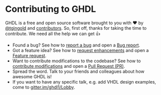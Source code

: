 # Contributing to GHDL

GHDL is a free and open source software brought to you with :heart: by [@tgingold](https://github.com/tgingold) and [contributors](https://github.com/ghdl/ghdl/graphs/contributors). So, first off, thanks for taking the time to contribute. We need all the help we can get :thumbsup:

- Found a bug? See how to [report a bug](http://ghdl.readthedocs.io/en/latest/contribute.html#reporting-bugs) and open a [Bug report](https://github.com/ghdl/ghdl/issues/new?template=bug_report.md).
- Got a feature idea? See how to [request enhancements](http://ghdl.readthedocs.io/en/latest/contribute.html#requesting-enhancements) and open a [Feature request](https://github.com/ghdl/ghdl/issues/new?template=feature_request.md).
- Want to contribute modifications to the codebase? See how to [contribute modifications](http://ghdl.readthedocs.io/en/latest/contribute.html#fork-modify-and-pull-request) and open a [Pull Request (PR)](https://github.com/ghdl/ghdl/compare/).
- Spread the word. Talk to your friends and colleagues about how awesome GHDL is!
- If you want to have any specific talk, e.g. add VHDL design examples, come to [gitter.im/ghdl1/Lobby](https://gitter.im/ghdl1/Lobby).
